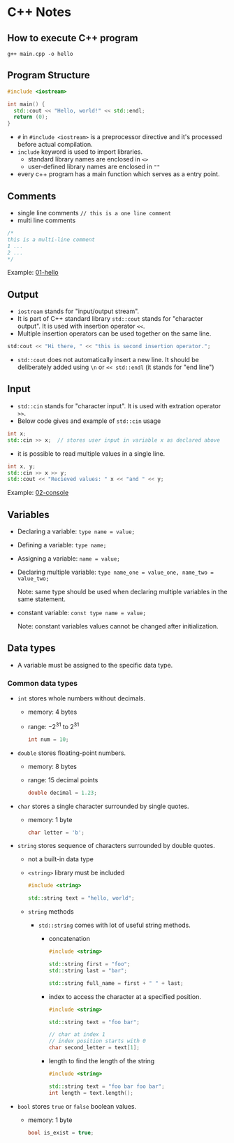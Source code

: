 # C++ Notes

## How to execute C++ program

`g++ main.cpp -o hello`

## Program Structure

```c++
#include <iostream>

int main() {
  std::cout << "Hello, world!" << std::endl;
  return (0);
}
```

- `#` in `#include <iostream>` is a preprocessor directive and it's processed
  before actual compilation.
- `include` keyword is used to import libraries.
  - standard library names are enclosed in `<>`
  - user-defined library names are enclosed in `""`
- every c++ program has a main function which serves as a entry point.

## Comments

- single line comments `// this is a one line comment`
- multi line comments

```c++
/*
this is a multi-line comment
1 ...
2 ...
*/
```

Example: [01-hello](https://github.com/wccalvin/cpp-notes/blob/main/01-hello/main.cpp)

## Output

- `iostream` stands for "input/output stream".
- It is part of C++ standard library
  `std::cout` stands for "character output". It is used with insertion
  operator `<<`.
- Multiple insertion operators can be used together on the same line.

```c++
std:cout << "Hi there, " << "this is second insertion operator.";
```

- `std::cout` does not automatically insert a new line. It should be deliberately added
  using `\n` or `<< std::endl` (it stands for "end line")

## Input

- `std::cin` stands for "character input". It is used with extration operator `>>`.
- Below code gives and example of `std::cin` usage

```c++
int x;
std::cin >> x;  // stores user input in variable x as declared above
```

- it is possible to read multiple values in a single line.

```c++
int x, y;
std::cin >> x >> y;
std::cout << "Recieved values: " x << "and " << y;
```

Example: [02-console](https://github.com/wccalvin/cpp-notes/blob/main/02-console/main.cpp)

## Variables

- Declaring a variable: `type name = value;`
- Defining a variable: `type name;`
- Assigning a variable: `name = value;`
- Declaring multiple variable: `type name_one = value_one, name_two = value_two;`

  Note: same type should be used when declaring multiple variables in the same statement.
- constant variable: `const type name = value;`

  Note: constant variables values cannot be changed after initialization.

## Data types

- A variable must be assigned to the specific data type.

### Common data types

- `int` stores whole numbers without decimals.
  - memory: 4 bytes
  - range: $-2^{31}$ to $2^{31}$

    ```c++
    int num = 10;
    ```

- `double` stores floating-point numbers.
  - memory: 8 bytes
  - range: 15 decimal points

    ```c++
    double decimal = 1.23;
    ```

- `char` stores a single character surrounded by single quotes.
  - memory: 1 byte

    ```c++
    char letter = 'b';
    ```

- `string` stores sequence of characters surrounded by double quotes.
  - not a built-in data type
  - `<string>` library must be included

    ```c++
    #include <string>

    std::string text = "hello, world";
    ```

  - `string` methods
    - `std::string` comes with lot of useful string methods.
      - concatenation

        ```c++
        #include <string>

        std::string first = "foo";
        std::string last = "bar";

        std::string full_name = first + " " + last;
        ```

      - index to access the character at a specified position.

        ```c++
        #include <string>

        std::string text = "foo bar";

        // char at index 1
        // index position starts with 0
        char second_letter = text[1];
        ```

      - length to find the length of the string

        ```c++
        #include <string>

        std::string text = "foo bar foo bar";
        int length = text.length();
        ```

- `bool` stores `true` or `false` boolean values.
  - memory: 1 byte

    ```c++
    bool is_exist = true;
    ```
